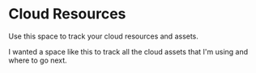# Cloud Resources

<section class="todo">

Use this space to track your cloud resources and assets.

I wanted a space like this to track all the cloud assets that I'm using and where to go next.

</section>

<script setup>
import { ref } from 'vue';
</script>

<style scoped>
</style>